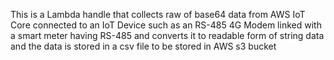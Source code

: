 This is a Lambda handle that collects raw of base64 data from AWS IoT Core connected to an IoT Device such as an RS-485 4G Modem linked with a smart meter having RS-485  and converts it to readable form of string data and the data is stored in a csv file to be stored in AWS s3 bucket
